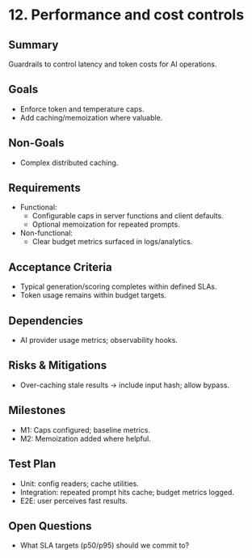 # 12. Performance and cost controls

## Summary
Guardrails to control latency and token costs for AI operations.

## Goals
- Enforce token and temperature caps.
- Add caching/memoization where valuable.

## Non-Goals
- Complex distributed caching.

## Requirements
- Functional:
  - Configurable caps in server functions and client defaults.
  - Optional memoization for repeated prompts.
- Non-functional:
  - Clear budget metrics surfaced in logs/analytics.

## Acceptance Criteria
- Typical generation/scoring completes within defined SLAs.
- Token usage remains within budget targets.

## Dependencies
- AI provider usage metrics; observability hooks.

## Risks & Mitigations
- Over-caching stale results → include input hash; allow bypass.

## Milestones
- M1: Caps configured; baseline metrics.
- M2: Memoization added where helpful.

## Test Plan
- Unit: config readers; cache utilities.
- Integration: repeated prompt hits cache; budget metrics logged.
- E2E: user perceives fast results.

## Open Questions
- What SLA targets (p50/p95) should we commit to?
